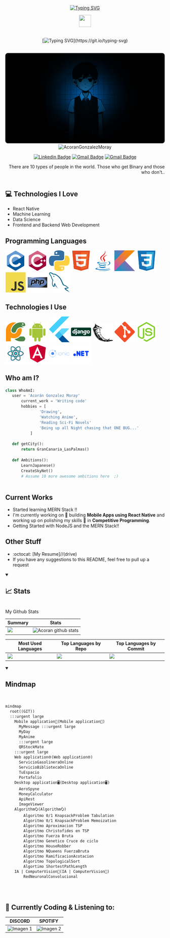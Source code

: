 <div align="center">
	
[![Typing SVG](https://readme-typing-svg.herokuapp.com?font=Roboto&weight=150&size=32&duration=3000&pause=8000&color=999999&vCenter=true&repeat=false&width=300&lines=Hi,+i´m+Acorán)](https://git.io/typing-svg) 

<img src="https://media.giphy.com/media/hvRJCLFzcasrR4ia7z/giphy.gif" width="38px" height="38px">

</div>

<br>

<div align="center">
	
[![Typing SVG](https://readme-typing-svg.herokuapp.com?font=Roboto&weight=150&size=32&duration=2000&pause=8000&color=999999&vCenter=true&repeat=false&width=900&lines=Welcome+to+my+humble+abode+in+the+Digital+World..)](https://git.io/typing-svg)
</div>

<img src="https://i.postimg.cc/NFcy3t7v/ligne-gif-discord-line.gif)](https://postimg.cc/tZBC6LMB" width="1000" height="5" />

<div align="center">
	<img " src="./images/front.png" >
</div>
<div align="center">
<img src="https://komarev.com/ghpvc/?username=AcoranGonzalezMoray" alt="AcoranGonzalezMoray" /> 
	
[![Linkedin Badge](https://img.shields.io/badge/-AcoranGonzalez-blue?style=flat-square&logo=Linkedin&logoColor=white&link=https://www.linkedin.com/in/acorán-gonzález-moray)](https://www.linkedin.com/in/acorán-gonzález-moray)  [![Gmail Badge](https://img.shields.io/badge/-acorangonzalezmoray@gmail.com-c14438?style=flat-square&logo=Gmail&logoColor=white&link=mailto:acorangonzalezmoray@gmail.com)](mailto:acorangonzalezmoray@gmail.com) [![Gmail Badge](https://img.shields.io/badge/WEB-Portafolio-lightgrey)](https://acorangonzalezmoray-mu.vercel.app/) 
</div>



<div style="text-align: right">There are 10 types of people in the world. Those who get Binary and those who don't.. </div>

<img src="https://i.postimg.cc/NFcy3t7v/ligne-gif-discord-line.gif)](https://postimg.cc/tZBC6LMB" width="1000" height="5" />

## :computer: Technologies I Love
* React Native
* Machine Learning
* Data Science
* Frontend and Backend Web Development
 
## Programming Languages
<div class="container">
      <div class="scroll-parent">
      <div class="scroll-element primary">
          <img src = 'https://raw.githubusercontent.com/AcoranGonzalezMoray/AcoranGonzalezMoray/c87477ef8ca5c757d48a75f3878aeff69480efea/images/c-original.svg'  width='65px' />
          <img src = 'https://raw.githubusercontent.com/AcoranGonzalezMoray/AcoranGonzalezMoray/c87477ef8ca5c757d48a75f3878aeff69480efea/images/cpp.svg' width='65px' /> 
          <img src = 'https://raw.githubusercontent.com/AcoranGonzalezMoray/AcoranGonzalezMoray/c87477ef8ca5c757d48a75f3878aeff69480efea/images/python2.png' width='65px' /> 
          <img src = 'https://raw.githubusercontent.com/AcoranGonzalezMoray/AcoranGonzalezMoray/c87477ef8ca5c757d48a75f3878aeff69480efea/images/html.svg'width='65px' /> 
          <img src=  'https://raw.githubusercontent.com/AcoranGonzalezMoray/AcoranGonzalezMoray/c87477ef8ca5c757d48a75f3878aeff69480efea/images/java.svg'width='65px' /> 
          <img src = 'https://raw.githubusercontent.com/AcoranGonzalezMoray/AcoranGonzalezMoray/c87477ef8ca5c757d48a75f3878aeff69480efea/images/kotlin.svg' width='65px' /> 
          <img src = 'https://raw.githubusercontent.com/AcoranGonzalezMoray/AcoranGonzalezMoray/c87477ef8ca5c757d48a75f3878aeff69480efea/images/css.svg' width='65px' /> 
          <img src = 'https://raw.githubusercontent.com/AcoranGonzalezMoray/AcoranGonzalezMoray/c87477ef8ca5c757d48a75f3878aeff69480efea/images/js.svg' width='65px' /> 
          <img src = 'https://raw.githubusercontent.com/AcoranGonzalezMoray/AcoranGonzalezMoray/c87477ef8ca5c757d48a75f3878aeff69480efea/images/php.svg' width='65px' />
          <img src = 'https://raw.githubusercontent.com/AcoranGonzalezMoray/AcoranGonzalezMoray/c87477ef8ca5c757d48a75f3878aeff69480efea/images/sql.svg' width='65px' />   
        </div>
    </div>
 
 ## Technologies I Use
<div class="container">
      <div class="scroll-parent">
        <div class="scroll-element primary">
          <img src = 'https://raw.githubusercontent.com/AcoranGonzalezMoray/AcoranGonzalezMoray/c87477ef8ca5c757d48a75f3878aeff69480efea/images/pycharm.svg' width='65px' />
          <img src = 'https://raw.githubusercontent.com/AcoranGonzalezMoray/AcoranGonzalezMoray/c87477ef8ca5c757d48a75f3878aeff69480efea/images/android.svg' width='65px' />
          <img src = 'https://raw.githubusercontent.com/AcoranGonzalezMoray/AcoranGonzalezMoray/c87477ef8ca5c757d48a75f3878aeff69480efea/images/flutter-logo.svg' width='65px' />
          <img src = 'https://raw.githubusercontent.com/AcoranGonzalezMoray/AcoranGonzalezMoray/c87477ef8ca5c757d48a75f3878aeff69480efea/images/django.svg' width='65px' />
          <img src = 'https://raw.githubusercontent.com/AcoranGonzalezMoray/AcoranGonzalezMoray/c87477ef8ca5c757d48a75f3878aeff69480efea/images/flask.png' width='65px' />
          <img src = 'https://raw.githubusercontent.com/AcoranGonzalezMoray/AcoranGonzalezMoray/c87477ef8ca5c757d48a75f3878aeff69480efea/images/git.svg' width='65px' />
          <img src = 'https://raw.githubusercontent.com/AcoranGonzalezMoray/AcoranGonzalezMoray/c87477ef8ca5c757d48a75f3878aeff69480efea/images/nodejs.svg' width='65px' />
          <img src = 'https://raw.githubusercontent.com/AcoranGonzalezMoray/AcoranGonzalezMoray/c87477ef8ca5c757d48a75f3878aeff69480efea/images/react.svg' width='65px' />
	  <img src = 'https://raw.githubusercontent.com/AcoranGonzalezMoray/AcoranGonzalezMoray/main/images/angular.svg' width='65px' />
	  <img src = 'https://raw.githubusercontent.com/AcoranGonzalezMoray/AcoranGonzalezMoray/main/images/ionic.svg' width='65px' />	<img src = 'https://raw.githubusercontent.com/AcoranGonzalezMoray/AcoranGonzalezMoray/main/images/.NET.png' width='65px' />
        </div>
      </div>
</div>
 
 ## Who am I?
 ```python
 class WhoAmI:
 	user = 'Acorán Gonzalez Moray'
		current_work = 'Writing code'
		hobbies = [
				'Drawing',
				'Watching Anime',
				'Reading Sci-Fi Novels'
				'Being up all Night chasing that ONE BUG...'
			]
	
	def getCity():
		return GranCanaria_LasPalmas()
	 
	def Ambitions():
		LearnJapanese()
		CreateSkyNet()
		# Assume 10 more awesome ambitions here  ;)
	
 ```
 
## Current Works
 * Started learning MERN Stack !!
 * I'm currently working on 🔭 building **Mobile Apps using React Native** and working up on polishing my skills 🌱 in **Competitive Programming**.
 * Getting Started with NodeJS and the MERN Stack!!
 
## Other Stuff
  - :octocat: [My Resume]//(drive)
  - If you have any suggestions to this README, feel free to pull up a request
  
<details open>
<summary><h2>📈 Stats</h2></summary>
<br>
My Github Stats




|Summary  | Stats |
| ------------- | ------------- |
|![](http://github-profile-summary-cards.vercel.app/api/cards/profile-details?username=acorangonzalezmoray&theme=dracula) | ![Acoran github stats](https://github-readme-stats-git-main-acorangonzalezmoray.vercel.app//api?username=AcoranGonzalezMoray&show_icons=true&count_private=true&theme=dracula)  |


| Most Used Languages | Top Languages by Repo |Top Languages by Commit |
| ------------- | ------------- |----|
| <img src="https://github-readme-stats-git-main-acorangonzalezmoray.vercel.app/api/top-langs?username=AcoranGonzalezMoray&layout=compact&count_private=true&theme=dracula"/>   | ![](http://github-profile-summary-cards.vercel.app/api/cards/repos-per-language?username=acorangonzalezmoray&theme=dracula)  |![](http://github-profile-summary-cards.vercel.app/api/cards/most-commit-language?username=acorangonzalezmoray&theme=dracula)|
</details>

<details  open>
<summary><h2>Mindmap</h2></summary>
<br>
	
```mermaid
mindmap
  root((GIT))
  :::urgent large
    Mobile application📱(Mobile application📱)
      MyMessage :::urgent large
      MyDay
      MyAnime
      :::urgent large
      QRStockMate
    :::urgent large
    Web application🌐(Web application🌐)
      ServicioGasolineraOnline
      ServicioBibliotecaOnline
      TuEspacio
      Portafolio
    Desktop application🖥(Desktop application🖥)
      AeroSpyne
      MoneyCalculator 
      ApiRest
      ImageViewer
    Algorithm🗘(Algorithm🗘)
        Algoritmo 0/1 KnapsackProblem Tabulation
        Algoritmo 0/1 KnapsackProblem Memoization
        Algoritmo Aproximacion TSP
        Algoritmo Christofides en TSP
        Algoritmo Fuerza Bruta
        Algoritmo Genetico Cruce de ciclo
        Algoritmo HouseRobber
        Algoritmo NQueens FuerzaBruta
        Algoritmo RamificacionAcotacion
        Algoritmo TopologicalSort
        Algortimo ShortestPathLength
    IA | ComputerVision👀(IA | ComputerVision👀)
        RedNeuronalConvolucional
```
	
</details>

<br>
<img src="https://i.postimg.cc/NFcy3t7v/ligne-gif-discord-line.gif)](https://postimg.cc/tZBC6LMB" width="1000" height="5" />	
<h2> 🎵 Currently Coding & Listening to:</h2>

<div align="center">

 | DISCORD      | SPOTIFY        |
|:-----------------:|:-------------------:|
| ![Imagen 1](https://discord-cards.onrender.com/api/compact/734960236175032320?about=%E3%82%BD%E3%83%95%E3%83%88%E3%82%A6%E3%82%A7%E3%82%A2%E3%82%A8%E3%83%B3%E3%82%B8%E3%83%8B%E3%82%A2&banner=https://i0.wp.com/codigoespagueti.com/wp-content/uploads/2023/04/Asi-se-ve-Denji-convertido-en-adulto-segun-ilustracion-de-Chainsaw-Man-1.jpg&large_image=https://www.mundodeportivo.com/files/image_948_465/uploads/2021/12/13/61b7186c22e42.jpeg&small_image=https://elcomercio.pe/resizer/PW-nKFGzHAH_w6Uf1bXjNoy9n5Q=/620x0/smart/filters:format(jpeg):quality(75)/cloudfront-us-east-1.images.arcpublishing.com/elcomercio/AJAXJRA2BJC3TBJJOOZRRGITJM.jpg&hex=ffffff) | ![Imagen 2](https://spotify-real-time-g0by20tx4-acorangonzalezmoray.vercel.app/api/spotify?show_offline=true&&?background_color=8b0000&border_color=ffffff)  |
 
</div>
	
</details>




